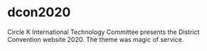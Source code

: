 # dcon2020

Circle K International Technology Committee presents the District Convention website 2020. The theme was magic of service.
